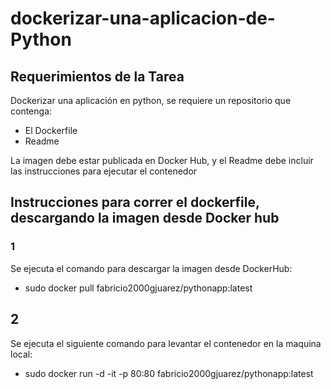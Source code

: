 # dockerizar-una-aplicacion-de-Python


## Requerimientos de la Tarea

Dockerizar una aplicación en python, se requiere un repositorio que contenga:
- El Dockerfile
- Readme

La imagen debe estar publicada en Docker Hub, y el Readme debe incluir las instrucciones para ejecutar el contenedor

## Instrucciones para correr el dockerfile, descargando la imagen desde Docker hub

### 1
Se ejecuta el comando para descargar la imagen desde DockerHub:

- sudo docker pull fabricio2000gjuarez/pythonapp:latest

## 2 
Se ejecuta el siguiente comando para levantar el contenedor en la maquina local:

- sudo docker run -d -it -p 80:80 fabricio2000gjuarez/pythonapp:latest 


